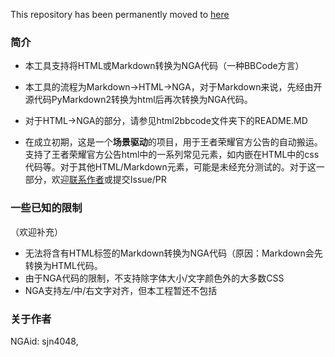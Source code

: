 This repository has been permanently moved to [here](<https://github.com/sjn4048/NgaCodeConverter>)



### 简介

- 本工具支持将HTML或Markdown转换为NGA代码（一种BBCode方言）

- 本工具的流程为Markdown->HTML->NGA，对于Markdown来说，先经由开源代码PyMarkdown2转换为html后再次转换为NGA代码。
- 对于HTML->NGA的部分，请参见html2bbcode文件夹下的README.MD
- 在成立初期，这是一个**场景驱动**的项目，用于王者荣耀官方公告的自动搬运。支持了王者荣耀官方公告html中的一系列常见元素，如内嵌在HTML中的css代码等。对于其他HTML/Markdown元素，可能是未经充分测试的。对于这一部分，欢迎[联系作者](mailto:3160105216@zju.edu.cn)或提交Issue/PR

### 一些已知的限制

（欢迎补充）

- 无法将含有HTML标签的Markdown转换为NGA代码（原因：Markdown会先转换为HTML代码。
- 由于NGA代码的限制，不支持除字体大小/文字颜色外的大多数CSS
- NGA支持左/中/右文字对齐，但本工程暂还不包括

### 关于作者

NGAid: sjn4048,

